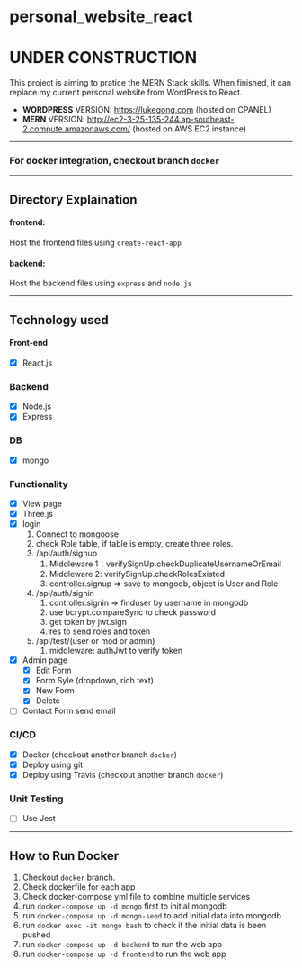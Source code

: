 # personal_website_react

# UNDER CONSTRUCTION
This project is aiming to pratice the MERN Stack skills.
When finished, it can replace my current personal website from WordPress to React.

* **WORDPRESS** VERSION: https://lukegong.com (hosted on CPANEL)
* **MERN** VERSION: http://ec2-3-25-135-244.ap-southeast-2.compute.amazonaws.com/  (hosted on AWS EC2 instance)

---
### For docker integration, checkout branch `docker`

---
## Directory Explaination 

#### frontend: 
Host the frontend files using `create-react-app`

#### backend:
Host the backend files using `express` and `node.js`

---
## Technology used

#### Front-end
- [x] React.js

### Backend
- [x] Node.js
- [x] Express

### DB
- [x] mongo

### Functionality 
- [x] View page
- [x] Three.js
- [x] login
  1. Connect to mongoose
  2. check Role table, if table is empty, create three roles.
  3. /api/auth/signup
     1. Middleware 1：verifySignUp.checkDuplicateUsernameOrEmail
     2. Middleware 2: verifySignUp.checkRolesExisted
     3. controller.signup => save to mongodb, object is User and Role
  4. /api/auth/signin
     1. controller.signin => finduser by username in mongodb
     2. use bcrypt.compareSync to check password
     3. get token by jwt.sign 
     4. res to send roles and token
  5. /api/test/(user or mod or admin)
     1. middleware: authJwt to verify token
- [x] Admin page
  - [x] Edit Form
  - [x] Form Syle (dropdown, rich text)
  - [x] New Form
  - [x] Delete  
- [ ] Contact Form send email

### CI/CD
- [x] Docker (checkout another branch `docker`)
- [x] Deploy using git
- [x] Deploy using Travis (checkout another branch `docker`)

### Unit Testing
- [ ] Use Jest

---

## How to Run Docker
1. Checkout `docker` branch.
2. Check dockerfile for each app
3. Check docker-compose yml file to combine multiple services
4. run `docker-compose up -d mongo` first to initial mongodb
5. run `docker-compose up -d mongo-seed` to add initial data into mongodb
6. run `docker exec -it mongo bash` to check if the initial data is been pushed
7. run `docker-compose up -d backend` to run the web app
8. run `docker-compose up -d frontend` to run the web app
